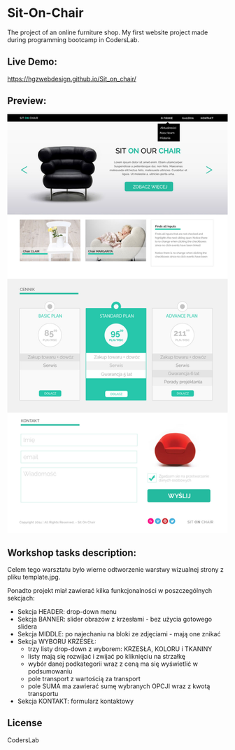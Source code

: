 # Sit-On-Chair
The project of an online furniture shop. My first website project made during programming bootcamp in CodersLab.
## Live Demo:
 https://hgzwebdesign.github.io/Sit_on_chair/
## Preview:
![alt txt](template.jpg)

## Workshop tasks description:

Celem tego warsztatu było wierne odtworzenie warstwy wizualnej strony z pliku template.jpg.

Ponadto projekt miał zawierać kilka funkcjonalności w poszczególnych sekcjach:

- Sekcja HEADER: drop-down menu
- Sekcja BANNER: slider obrazów z krzesłami - bez użycia gotowego slidera
- Sekcja MIDDLE: po najechaniu na bloki ze zdjęciami - mają one znikać
- Sekcja WYBORU KRZESEŁ:
  - trzy listy drop-down z wyborem: KRZESŁA, KOLORU i TKANINY
  - listy mają się rozwijać i zwijać po kliknięciu na strzałkę
  - wybór danej podkategorii wraz z ceną ma się wyświetlić w podsumowaniu
  - pole transport z wartością za transport
  - pole SUMA ma zawierać sumę wybranych OPCJI wraz z kwotą transportu
- Sekcja KONTAKT: formularz kontaktowy

## License

CodersLab

